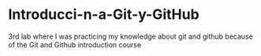 # Introducci-n-a-Git-y-GitHub
3rd lab where I was practicing my knowledge about git and github because of the Git and Github introduction course
